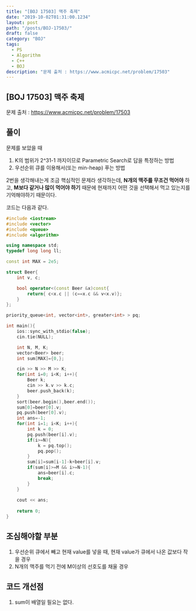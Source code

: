 ```yaml
---
title: "[BOJ 17503] 맥주 축제"
date: "2019-10-02T01:31:00.1234"
layout: post
path: "/posts/BOJ-17503/"
draft: false
category: "BOJ"
tags:
  - PS
  - Algorithm
  - C++
  - BOJ
description: "문제 출처 : https://www.acmicpc.net/problem/17503"
---
```


## [BOJ 17503] 맥주 축제

문제 출처 : https://www.acmicpc.net/problem/17503

## 풀이

문제를 보았을 때 
  
1. K의 범위가 2^31-1 까지이므로 Parametric Search로 답을 특정하는 방법
2. 우선순위 큐를 이용해서(또는 min-heap) 푸는 방법

2번을 생각해내는게 조금 핵심적인 문제라 생각하는데, __N개의 맥주를 무조건 먹어야__ 하고, __M보다 같거나 많이 먹어야 하기__ 때문에 현재까지 어떤 것을 선택해서 먹고 있는지를 기억해야하기 때문이다.

코드는 다음과 같다.

```cpp
#include <iostream>
#include <vector>
#include <queue>
#include <algorithm>

using namespace std;
typedef long long ll;

const int MAX = 2e5;

struct Beer{
    int v, c;

    bool operator<(const Beer &x)const{
        return{ c<x.c || (c==x.c && v<x.v)};
    }
};

priority_queue<int, vector<int>, greater<int> > pq;

int main(){
    ios::sync_with_stdio(false);
    cin.tie(NULL);

    int N, M, K;
    vector<Beer> beer;
    int sum[MAX]={0,};

    cin >> N >> M >> K;
    for(int i=0; i<K; i++){
        Beer k;
        cin >> k.v >> k.c;
        beer.push_back(k);
    }
    sort(beer.begin(),beer.end());
    sum[0]=beer[0].v;
    pq.push(beer[0].v);
    int ans=-1;
    for(int i=1; i<K; i++){
        int k = 0;
        pq.push(beer[i].v);
        if(i>=N){
            k = pq.top();
            pq.pop();
        }
        sum[i]=sum[i-1]-k+beer[i].v;
        if(sum[i]>=M && i>=N-1){
            ans=beer[i].c;
            break;
        }
    }
    
    cout << ans;
    
    return 0;
}
```

## 조심해야할 부분
1. 우선순위 큐에서 빼고 현재 value를 넣을 때, 현재 value가 큐에서 나온 값보다 작을 경우
2. N개의 맥주를 먹기 전에 M이상의 선호도를 채울 경우
  
    
      
  
## 코드 개선점
1. sum이 배열일 필요는 없다.